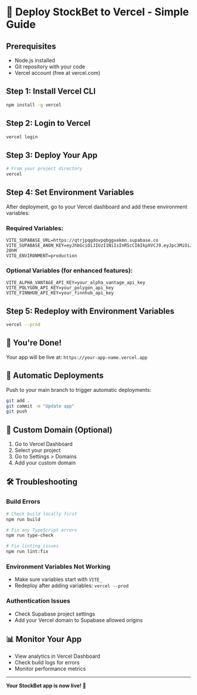 # 🚀 Deploy StockBet to Vercel - Simple Guide

## Prerequisites
- Node.js installed
- Git repository with your code
- Vercel account (free at vercel.com)

## Step 1: Install Vercel CLI
```bash
npm install -g vercel
```

## Step 2: Login to Vercel
```bash
vercel login
```

## Step 3: Deploy Your App
```bash
# From your project directory
vercel
```

## Step 4: Set Environment Variables
After deployment, go to your Vercel dashboard and add these environment variables:

### Required Variables:
```
VITE_SUPABASE_URL=https://qtrjpqgdovpqbggxekmn.supabase.co
VITE_SUPABASE_ANON_KEY=eyJhbGciOiJIUzI1NiIsInR5cCI6IkpXVCJ9.eyJpc3MiOiJzdXBhYmFzZSIsInJlZiI6InF0cmpwcWdkb3ZwcWJnZ3hla21uIiwicm9sZSI6ImFub24iLCJpYXQiOjE3NDk4NzczMDgsImV4cCI6MjA2NTQ1MzMwOH0.yRndqj1G2z9aA6K0jryI6n_6hK8uYz3cf0ys1U-20hM
VITE_ENVIRONMENT=production
```

### Optional Variables (for enhanced features):
```
VITE_ALPHA_VANTAGE_API_KEY=your_alpha_vantage_api_key
VITE_POLYGON_API_KEY=your_polygon_api_key
VITE_FINNHUB_API_KEY=your_finnhub_api_key
```

## Step 5: Redeploy with Environment Variables
```bash
vercel --prod
```

## 🎉 You're Done!
Your app will be live at: `https://your-app-name.vercel.app`

## 🔄 Automatic Deployments
Push to your main branch to trigger automatic deployments:
```bash
git add .
git commit -m "Update app"
git push
```

## 📱 Custom Domain (Optional)
1. Go to Vercel Dashboard
2. Select your project
3. Go to Settings > Domains
4. Add your custom domain

## 🛠️ Troubleshooting

### Build Errors
```bash
# Check build locally first
npm run build

# Fix any TypeScript errors
npm run type-check

# Fix linting issues
npm run lint:fix
```

### Environment Variables Not Working
- Make sure variables start with `VITE_`
- Redeploy after adding variables: `vercel --prod`

### Authentication Issues
- Check Supabase project settings
- Add your Vercel domain to Supabase allowed origins

## 📊 Monitor Your App
- View analytics in Vercel Dashboard
- Check build logs for errors
- Monitor performance metrics

---
**Your StockBet app is now live! 🎯** 